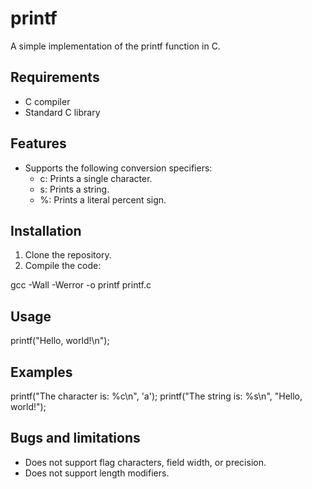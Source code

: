 # printf

A simple implementation of the printf function in C.

## Requirements

* C compiler
* Standard C library

## Features

* Supports the following conversion specifiers:
    * c: Prints a single character.
    * s: Prints a string.
    * %: Prints a literal percent sign.

## Installation

1. Clone the repository.
2. Compile the code:

gcc -Wall -Werror -o printf printf.c


## Usage

printf("Hello, world!\n");


## Examples

printf("The character is: %c\n", 'a');
printf("The string is: %s\n", "Hello, world!");


## Bugs and limitations

* Does not support flag characters, field width, or precision.
* Does not support length modifiers.
